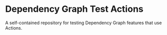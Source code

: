 Dependency Graph Test Actions
===

A self-contained repository for testing Dependency Graph features that use Actions.